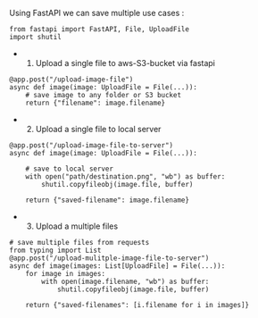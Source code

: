 Using FastAPI we can save multiple use cases : 

```
from fastapi import FastAPI, File, UploadFile
import shutil
```

- 1. Upload a single file to aws-S3-bucket via fastapi
```
@app.post("/upload-image-file")
async def image(image: UploadFile = File(...)):
    # save image to any folder or S3 bucket
    return {"filename": image.filename}
```
- 2. Upload a single file to local server
```
@app.post("/upload-image-file-to-server")
async def image(image: UploadFile = File(...)):
    
    # save to local server
    with open("path/destination.png", "wb") as buffer:
    	shutil.copyfileobj(image.file, buffer)

    return {"saved-filename": image.filename}
```
- 3. Upload a multiple files 
```
# save multiple files from requests
from typing import List
@app.post("/upload-mulitple-image-file-to-server")
async def image(images: List[UploadFile] = File(...)):
	for image in images:
    	with open(image.filename, "wb") as buffer:
        	shutil.copyfileobj(image.file, buffer)

    return {"saved-filenames": [i.filename for i in images]}
```